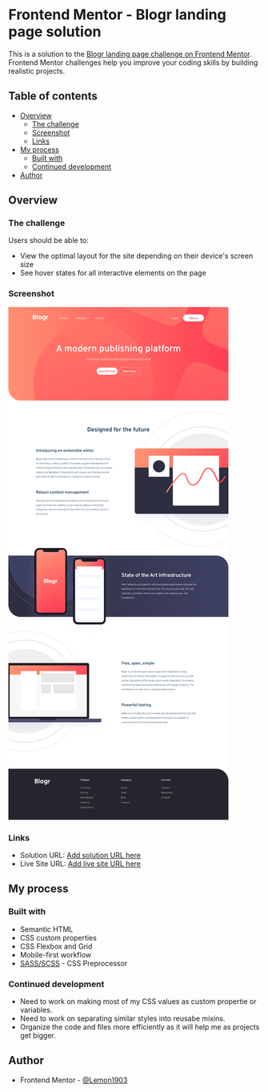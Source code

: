 # Frontend Mentor - Blogr landing page solution

This is a solution to the [Blogr landing page challenge on Frontend Mentor](https://www.frontendmentor.io/challenges/blogr-landing-page-EX2RLAApP). Frontend Mentor challenges help you improve your coding skills by building realistic projects.

## Table of contents

- [Overview](#overview)
  - [The challenge](#the-challenge)
  - [Screenshot](#screenshot)
  - [Links](#links)
- [My process](#my-process)
  - [Built with](#built-with)
  - [Continued development](#continued-development)
- [Author](#author)

## Overview

### The challenge

Users should be able to:

- View the optimal layout for the site depending on their device's screen size
- See hover states for all interactive elements on the page

### Screenshot

![](./images/screenshot.png)

### Links

- Solution URL: [Add solution URL here](https://your-solution-url.com)
- Live Site URL: [Add live site URL here](https://your-live-site-url.com)

## My process

### Built with

- Semantic HTML
- CSS custom properties
- CSS Flexbox and Grid
- Mobile-first workflow
- [SASS/SCSS](https://sass-lang.com/) - CSS Preprocessor

### Continued development

- Need to work on making most of my CSS values as custom propertie or variables.
- Need to work on separating similar styles into reusabe mixins.
- Organize the code and files more efficiently as it will help me as projects get bigger.

## Author

- Frontend Mentor - [@Lemon1903](https://www.frontendmentor.io/profile/Lemon1903)
